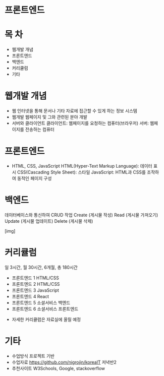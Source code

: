 # 프론트엔드

# 목 차
- 웹개발 개념
- 프론트엔드
- 백엔드
- 커리큘럼
- 기타

# 웹개발 개념
- 웹
인터넷을 통해 문서나 기타 자료에 접근할 수 있게 하는 정보 시스템
- 웹개발
웹페이지 및 그와 관련된 분야 개발
- 서버와 클라이언트
클라이언트: 웹페이지를 요청하는 컴퓨터(브라우저)
서버: 웹페이지를 전송하는 컴퓨터

# 프론트엔드 
- HTML, CSS, JavaScript
HTML(Hyper-Text Markup Language): 데이터 표시
CSS(Cascading Style Sheet): 스타일
JavaScript: HTML과 CSS를 조작하여 동적인 페이지 구성

# 백엔드
데이터베이스와 통신하여 CRUD 작업
Create (게시물 작성)
Read (게시물 가져오기)
Update (게시물 업데이트)
Delete (게시물 삭제)

[img]

# 커리큘럼
일 3시간, 월 30시간, 6개월, 총 180시간
- 프론트엔드 1
HTML/CSS
- 프론트엔드 2
HTML/CSS
- 프론트엔드 3
JavaScript
- 프론트엔드 4
React
- 프론트엔드 5
소셜서비스 백엔드
- 프론트엔드 6
소셜서비스 프론트엔드
* 자세한 커리큘럼은 자료실에 올릴 예정

# 기타
- 수업방식
프로젝트 기반
- 수업자료
https://github.com/nigrojin/koreaIT 저녁반2
- 추천사이트
W3Schools, Google, stackoverflow




